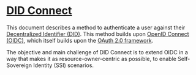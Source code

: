 # [DID Connect](spec/DIDConnect.md)

This document describes a method to authenticate a user against their [Decentralized Identifier (DID)](https://www.w3.org/TR/did-core/). This method builds upon [OpenID Connect (OIDC)](https://openid.net/developers/specs/), which itself builds upon the [OAuth 2.0 framework](https://tools.ietf.org/html/rfc6749).

The objective and main challenge of DID Connect is to extend OIDC in a way that makes it as resource-owner-centric as possible, to enable Self-Sovereign Identity (SSI) scenarios.
